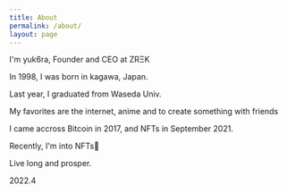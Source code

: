 ```yaml
---
title: About
permalink: /about/
layout: page
---
```


I'm yuk6ra, Founder and CEO at ZRΞK

In 1998, I was born in kagawa, Japan.

Last year, I graduated from Waseda Univ.

My favorites are the internet, anime and to create something with friends

I came accross Bitcoin in 2017, and NFTs in September 2021.

Recently, I'm into NFTs🚀

Live long and prosper.

2022.4